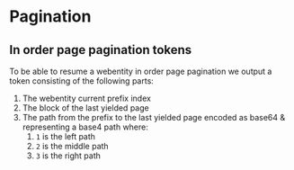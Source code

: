 # Pagination

## In order page pagination tokens

To be able to resume a webentity in order page pagination we output a token consisting of the following parts:

1. The webentity current prefix index
2. The block of the last yielded page
3. The path from the prefix to the last yielded page encoded as base64 & representing a base4 path where:
   1. `1` is the left path
   2. `2` is the middle path
   3. `3` is the right path
